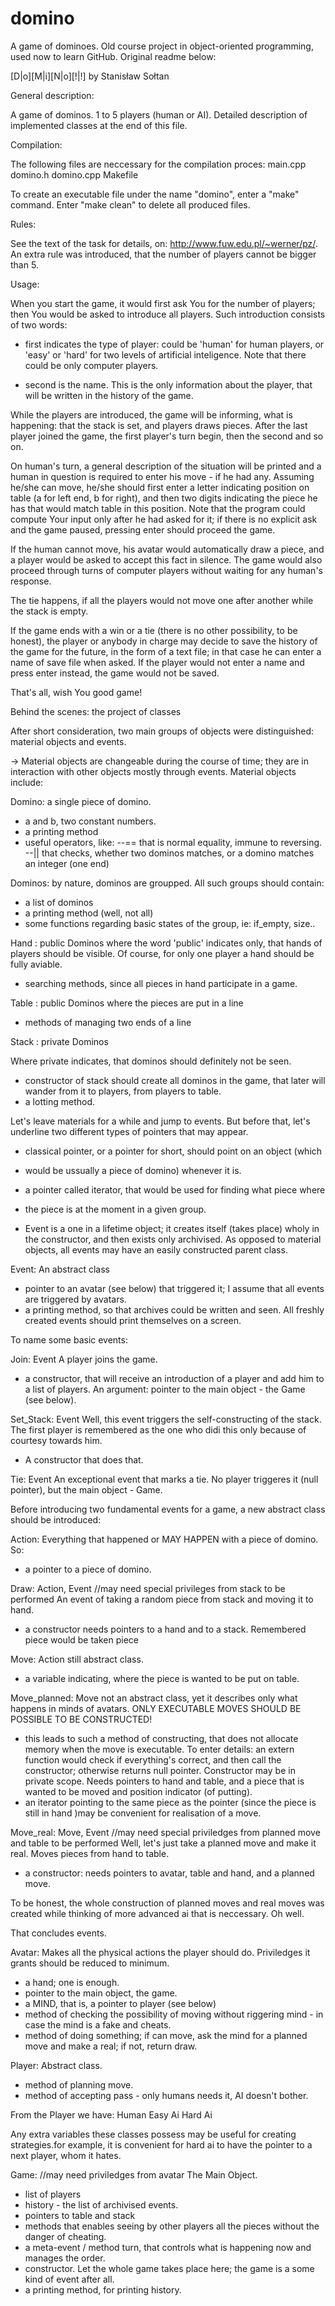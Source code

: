 # domino
A game of dominoes. Old course project in object-oriented programming, used now to learn GitHub. Original readme below:

[D|o][M|i][N|o][!|!] by Stanisław Sołtan

General description:

A game of dominos. 1 to 5 players (human or AI). Detailed description of
implemented classes at the end of this file.

Compilation:

The following files are neccessary for the compilation proces:
main.cpp
domino.h
domino.cpp
Makefile

To create an executable file under the name "domino", enter a "make" command.
Enter "make clean" to delete all produced files.

Rules:

See the text of the task for details, on: http://www.fuw.edu.pl/~werner/pz/. An
extra rule was introduced, that the number of players cannot be bigger than 5.

Usage:

When you start the game, it would first ask You for the number of players; then
You would be asked to introduce all players. Such introduction consists of two
words:

- first indicates the type of player: could be 'human' for human players, or
  'easy' or 'hard' for two levels of artificial inteligence. Note that there
could be only computer players.

- second is the name. This is the only information about the player, that will
  be written in the history of the game.

While the players are introduced, the game will be informing, what is
happening: that the stack is set, and players draws pieces. After the last
player joined the game, the first player's turn begin, then the second and so
on.

On human's turn, a general description of the situation will be printed and a
human in question is required to enter his move - if he had any. Assuming
he/she can move, he/she should first enter a letter indicating position on
table (a for left end, b for right), and then two digits indicating the piece
he has that would match table in this position. Note that the program could
compute Your input only after he had asked for it; if there is no explicit ask
and the game paused, pressing enter should proceed the game.

If the human cannot move, his avatar would automatically draw a piece, and a
player would be asked to accept this fact in silence. The game would also
proceed through turns of computer players without waiting for any human's
response.

The tie happens, if all the players would not move one after another while the
stack is empty.

If the game ends with a win or a tie (there is no other possibility, to be
honest), the player or anybody in charge may decide to save the history of the
game for the future, in the form of a text file; in that case he can enter a
name of save file when asked.  If the player would not enter a name and press
enter instead, the game would not be saved.

That's all, wish You good game!

Behind the scenes: the project of classes

After short consideration, two main groups of objects were distinguished:
material objects and events.

-> Material objects are changeable during the course of time; they are in interaction with other objects mostly through events. Material objects include:

Domino:
a single piece of domino.
- a and b, two constant numbers.
- a printing method
- useful operators, like:
--== that is normal equality, immune to reversing.
--|| that checks, whether two dominos matches, or a domino matches an integer
(one end)

Dominos:
by nature, dominos are groupped. All such groups should contain:
- a list of dominos
- a printing method (well, not all)
- some functions regarding basic states of the group, ie: if_empty, size..

Hand : public Dominos
where the word 'public' indicates only, that hands of players should be
visible. Of course, for only one player a hand should be fully aviable.
- searching methods, since all pieces in hand participate in a game.

Table : public Dominos
where the pieces are put in a line
- methods of managing two ends of a line

Stack : private Dominos

Where private indicates, that dominos should definitely not be seen.
- constructor of stack should create all dominos in the game, that later will
  wander from it to players, from players to table.
- a lotting method.

Let's leave materials for a while and jump to events. But before that, let's
underline two different types of pointers that may appear.

* classical pointer, or a pointer for short, should point on an object (which
* would be ussually a piece of domino) whenever it is.

* a pointer called iterator, that would be used for finding what piece where
* the piece is at the moment in a given group.

- Event is a one in a lifetime object; it creates itself (takes place) wholy in the constructor, and then exists only archivised. As opposed to material objects, all events may have an easily constructed parent class.

Event:
An abstract class
- pointer to an avatar (see below) that triggered it; I assume that all events
  are triggered by avatars.
- a printing method, so that archives could be written and seen. All freshly
  created events should print themselves on a screen.

To name some basic events:

Join: Event
A player joins the game.
- a constructor, that will receive an introduction of a player and add him to a
  list of players. An argument: pointer to the main object - the Game (see
below).

Set_Stack: Event
Well, this event triggers the self-constructing of the stack. The
first player is remembered as the one who didi this only because of courtesy
towards him.
- A constructor that does that.

Tie: Event
An exceptional event that marks a tie. No player triggeres it (null
pointer), but the main object - Game.

Before introducing two fundamental events for a game, a new abstract class
should be introduced:

Action:
Everything that happened or MAY HAPPEN with a piece of domino. So:
- a pointer to a piece of domino.

Draw: Action, Event
//may need special privileges from stack to be performed
An event of taking a random piece from stack and moving it to hand.
- a constructor needs pointers to a hand and to a stack. Remembered piece would
  be taken piece

Move: Action
still abstract class.
- a variable indicating, where the piece is wanted to be put on table.

Move_planned: Move
not an abstract class, yet it describes only what happens in minds of avatars.
ONLY EXECUTABLE MOVES SHOULD BE POSSIBLE TO BE CONSTRUCTED!
- this leads to such a method of constructing, that does not allocate memory
  when the move is executable. To enter details: an extern function would check
if everything's correct, and then call the constructor; otherwise returns null
pointer. Constructor may be in private scope. Needs pointers to hand and table,
and a piece that is wanted to be moved and position indicator (of putting).
- an iterator pointing to the same piece as the pointer (since the piece is
  still in hand )may be convenient for realisation of a move.

Move_real: Move, Event
//may need special priviledges from planned move and table to be performed
Well, let's just take a planned move and make it real. Moves pieces from hand
to table.
- a constructor: needs pointers to avatar, table and hand, and a planned move.

To be honest, the whole construction of planned moves and real moves was
created while thinking of more advanced ai that is neccessary. Oh well.

That concludes events. 

Avatar:
Makes all the physical actions the player should do. Priviledges it grants
should be reduced to minimum.
- a hand; one is enough.
- pointer to the main object, the game.
- a MIND, that is, a pointer to player (see below)
- method of checking the possibility of moving without riggering mind - in case
  the mind is a fake and cheats.
- method of doing something; if can move, ask the mind for a planned move and
  make a real; if not, return draw.

Player:
Abstract class.
- method of planning move.
- method of accepting pass - only humans needs it, AI doesn't bother.

From the Player we have:
Human
Easy Ai
Hard Ai

Any extra variables these classes possess may be useful for creating
strategies.for example, it is convenient for hard ai to have the pointer to a
next player, whom it hates.

Game:
//may need priviledges from avatar
The Main Object.
- list of players
- history - the list of archivised events.
- pointers to table and stack
- methods that enables seeing by other players all the pieces without the
  danger of cheating.
- a meta-event / method turn, that controls what is happening now and manages
  the order.
- constructor. Let the whole game takes place here; the game is a some kind of
  event after all.
- a printing method, for printing history.
